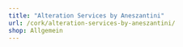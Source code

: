 ```yaml
---
title: "Alteration Services by Aneszantini"
url: /cork/alteration-services-by-aneszantini/
shop: Allgemein
---
```

